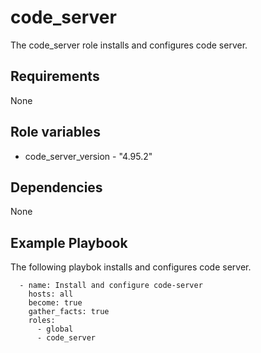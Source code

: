 code_server
======

The code_server role installs and configures code server.

Requirements
------------

None

Role variables
--------------

- code_server_version - "4.95.2"

Dependencies
------------

None

Example Playbook
----------------

The following playbok installs and configures code server.

      - name: Install and configure code-server
        hosts: all
        become: true
        gather_facts: true
        roles:
          - global
          - code_server

